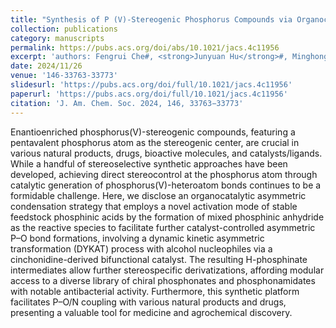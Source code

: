```yaml
---
title: "Synthesis of P (V)-Stereogenic Phosphorus Compounds via Organocatalytic Asymmetric Condensation"
collection: publications
category: manuscripts
permalink: https://pubs.acs.org/doi/abs/10.1021/jacs.4c11956
excerpt: 'authors: Fengrui Che#, <strong>Junyuan Hu</strong>#, Minghong Liao#, Zhongfu Luo, Hongyan Long, Benpeng Li, Yonggui Robin Chi, Xingxing Wu*'
date: 2024/11/26
venue: '146-33763-33773'
slidesurl: 'https://pubs.acs.org/doi/full/10.1021/jacs.4c11956'
paperurl: 'https://pubs.acs.org/doi/full/10.1021/jacs.4c11956'
citation: 'J. Am. Chem. Soc. 2024, 146, 33763−33773'
---
```

Enantioenriched phosphorus(V)-stereogenic compounds, featuring a pentavalent phosphorus atom as the stereogenic center, are crucial in various natural products, drugs, bioactive molecules, and catalysts/ligands. While a handful of stereoselective synthetic approaches have been developed, achieving direct stereocontrol at the phosphorus atom through catalytic generation of phosphorus(V)-heteroatom bonds continues to be a formidable challenge. Here, we disclose an organocatalytic asymmetric condensation strategy that employs a novel activation mode of stable feedstock phosphinic acids by the formation of mixed phosphinic anhydride as the reactive species to facilitate further catalyst-controlled asymmetric P–O bond formations, involving a dynamic kinetic asymmetric transformation (DYKAT) process with alcohol nucleophiles via a cinchonidine-derived bifunctional catalyst. The resulting H-phosphinate intermediates allow further stereospecific derivatizations, affording modular access to a diverse library of chiral phosphonates and phosphonamidates with notable antibacterial activity. Furthermore, this synthetic platform facilitates P–O/N coupling with various natural products and drugs, presenting a valuable tool for medicine and agrochemical discovery.
